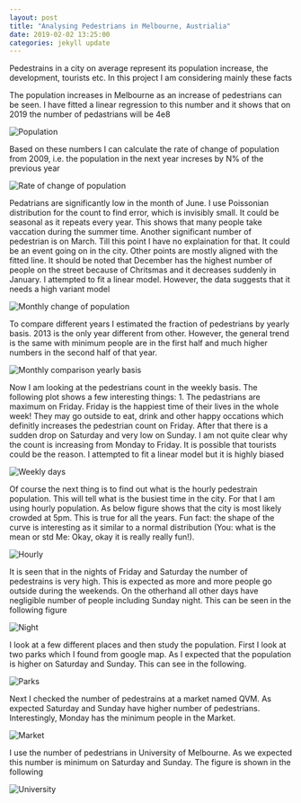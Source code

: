 ```yaml
---
layout: post
title: "Analysing Pedestrians in Melbourne, Austrialia"
date: 2019-02-02 13:25:00
categories: jekyll update
---
```


Pedestrains in a city on average represent its population increase, the development, tourists etc. In this project I am considering mainly these facts

The population increases in Melbourne as an increase of pedestrians can be seen. I have fitted a linear regression to this number and it shows that on 2019 the number of pedastrians will be 4e8 

![Population](/blogs/assets/pedestrian_count.jpg)

Based on these numbers I can calculate the rate of change of population from 2009, i.e. the population in the next year increses by N% of the previous year

![Rate of change of population](/blogs/assets/pedestrian_rate_of_change.jpg)


Pedatrians are significantly low in the month of June. I use Poissonian distribution for the count to find error, which is invisibly small. It could be seasonal as it repeats every year. This shows that many people take vaccation during the summer time. Another significant number of pedestrian is on March. Till this point I have no explaination for that. It could be an event going on in the city. Other points are mostly aligned with the fitted line. It should be noted that December has the highest number of people on the street because of Chritsmas and it decreases suddenly in January. I attempted to fit a linear model. However, the data suggests that it needs a high variant model  

![Monthly change of population](/blogs/assets/monthly_pedestrains.jpg)

To compare different years I estimated the fraction of pedestrians by yearly basis. 2013 is the only year different from other. However, the general trend is the same with minimum people are in the first half and much higher numbers in the second half of that year.

![Monthly comparison yearly basis](/blogs/assets/monthly_year_pedestrains.jpg)

Now I am looking at the pedestrians count in the weekly basis. The following plot shows a few interesting things: 1. The pedastrians are maximum on Friday. Friday is the happiest time of their lives in the whole week! They may go outside to eat, drink and other happy occations which definitly increases the pedestrian count on Friday. After that there is a sudden drop on Saturday and very low on Sunday. I am not quite clear why the count is increasing from Monday to Friday. It is possible that tourists could be the reason. I attempted to fit a linear model but it is highly biased   

![Weekly days](/blogs/assets/weekly_pedestrains.jpg)

Of course the next thing is to find out what is the hourly pedestrain population. This will tell what is the busiest time in the city. For that I am using hourly population. As below figure shows that the city is most likely crowded at 5pm. This is true for all the years. Fun fact: the shape of the curve is interesting as it similar to a normal distribution (You: what is the mean or std Me: Okay, okay it is really really fun!).   

![Hourly](/blogs/assets/hourly_pedestrains.jpg)

It is seen that in the nights of Friday and Saturday the number of pedestrains is very high. This is expected as more and more people go outside during the weekends. On the otherhand all other days have negligible number of people including Sunday night. This can be seen in the following figure
 
![Night](/blogs/assets/daily_population.png)

I look at a few different places and then study the population. First I look at two parks which I found from google map. As I expected that the population is higher on Saturday and Sunday. This can see in the following.

![Parks](/blogs/assets/park_pedestrains.jpg)

Next I checked the number of pedestrains at a market named QVM. As expected Saturday and Sunday have higher number of pedestrians. Interestingly, Monday has the minimum people in the Market.
 
![Market](/blogs/assets/market_pedestrains.jpg)

I use the number of pedestrians in University of Melbourne. As we expected this number is minimum on Saturday and Sunday. The figure is shown in the following

![University](/blogs/assets/university_pedestrains.jpg)
